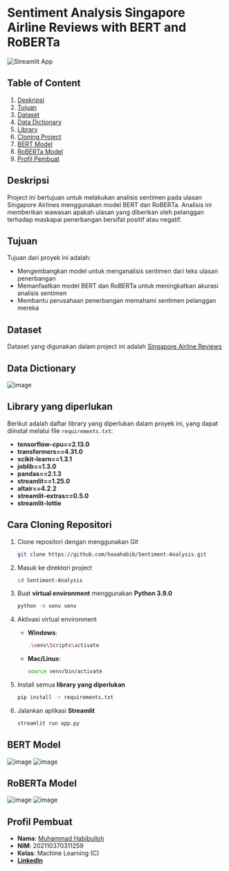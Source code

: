 # Sentiment Analysis Singapore Airline Reviews with BERT and RoBERTa

![Streamlit App](https://github.com/user-attachments/assets/2d2b4a44-1adf-4f3f-ad47-411e55abcf02)

## Table of Content

1. [Deskripsi](#Deskripsi)
2. [Tujuan](#Tujuan)
3. [Dataset](#Dataset)
4. [Data Dictionary](#Data-Dictionary)
5. [Library](#library-yang-diperlukan)
6. [Cloning Project](#Cara-Cloning-Repositori)
7. [BERT Model](#BERT-Model)
8. [RoBERTa Model](#RoBERTa-Model)
9. [Profil Pembuat](#Profil-Pembuat)

## Deskripsi

Project ini bertujuan untuk melakukan analisis sentimen pada ulasan Singapore Airlines menggunakan model BERT dan RoBERTa. Analisis ini memberikan wawasan apakah ulasan yang diberikan oleh pelanggan terhadap maskapai penerbangan bersifat positif atau negatif.

## Tujuan

Tujuan dari proyek ini adalah:
- Mengembangkan model untuk menganalisis sentimen dari teks ulasan penerbangan
- Memanfaatkan model BERT dan RoBERTa untuk meningkatkan akurasi analisis sentimen
- Membantu perusahaan penerbangan memahami sentimen pelanggan mereka

## Dataset
Dataset yang digunakan dalam project ini adalah [Singapore Airline Reviews](https://www.kaggle.com/datasets/kanchana1990/singapore-airlines-reviews)

## Data Dictionary
![image](https://github.com/user-attachments/assets/13a1b8af-6388-4ee8-ac4a-3ae1c2324f9f)

## Library yang diperlukan
Berikut adalah daftar library yang diperlukan dalam proyek ini, yang dapat diinstal melalui file `requirements.txt`:

- **tensorflow-cpu==2.13.0**
- **transformers==4.31.0**
- **scikit-learn==1.3.1**
- **joblib==1.3.0**
- **pandas==2.1.3**
- **streamlit==1.25.0**
- **altair==4.2.2**
- **streamlit-extras==0.5.0**
- **streamlit-lottie**

## Cara Cloning Repositori

1. Clone repositori dengan menggunakan Git
    ```bash
    git clone https://github.com/haaahabib/Sentiment-Analysis.git
    ```

2. Masuk ke direktori project
    ```bash
    cd Sentiment-Analysis
    ```

3. Buat **virtual environment** menggunakan **Python 3.9.0** 
    ```bash
    python -m venv venv
    ```

4. Aktivasi virtual environment
    - **Windows**:
      ```bash
      .\venv\Scripts\activate
      ```
    - **Mac/Linux**:
      ```bash
      source venv/bin/activate
      ```

5. Install semua **library yang diperlukan**
    ```bash
    pip install -r requirements.txt
    ```

6. Jalankan aplikasi **Streamlit**
    ```bash
    streamlit run app.py
    ```
## BERT Model
![image](https://github.com/user-attachments/assets/c1423f7e-9d61-438b-92ab-778a8fda9399)
![image](https://github.com/user-attachments/assets/0eb9fefd-142a-41a3-b1f4-6f1c4112fab6)

## RoBERTa Model
![image](https://github.com/user-attachments/assets/c076b3aa-385f-4b1d-bdfb-08c954d7447d)
![image](https://github.com/user-attachments/assets/5e9fa807-3668-416d-bb26-2a2b26d6cd6c)

## Profil Pembuat
- **Nama**: [Muhammad Habibulloh](https://github.com/haaahabib)
- **NIM**: 202110370311259
- **Kelas**: Machine Learning (C)
- [**LinkedIn**](https://www.linkedin.com/in/mhabibulloh/)

